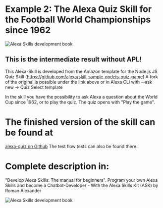 # Example 2: The Alexa Quiz Skill for the Football World Championships since 1962

![Alexa Skills development book](http://smart-home-system.org/wp-content/uploads/2019/03/quiz-skill.jpg "Alexa example Skill")

## This is the intermediate result without APL!
This Alexa-Skill is developed from the Amazon template for the Node.js JS Quiz Skill (https://github.com/alexa/skill-sample-nodejs-quiz-game) 
A fork of the original is possible under the link above or in Alexa CLI with 
--ask new -> Quiz Select template

In the skill you have the possibility to ask Alexa a question about the World Cup since 1962, or to play the quiz.
The quiz opens with "Play the game".

# The finished version of the skill can be found at
[alexa-quiz on Github](https://github.com/romanh4/alexaskillprojects/tree/master/alexaskillprojects_EN/alexa-quiz/ "alexa-quiz on Github")
The test flow tests can also be found there.

# Complete description in: 
"Develop Alexa Skills: The manual for beginners".
Program your own Alexa Skills and become a Chatbot-Developer - With the Alexa Skills Kit (ASK) 
by Roman Alexander

![Alexa Skills development book](http://smart-home-system.org/wp-content/uploads/2019/03/how-to-develop-alexa-skills_EN_rel1.png "Alexa Skills development book")

